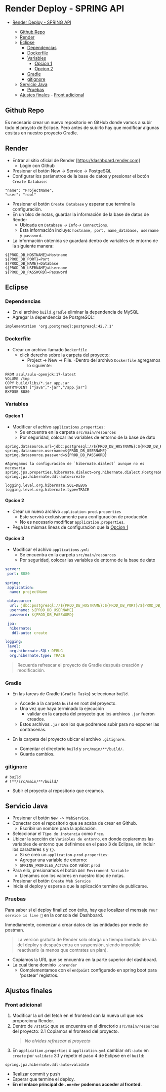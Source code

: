 # Render Deploy - SPRING API

<!--toc:start-->

- [Render Deploy - SPRING API](#render-deploy-spring-api)

  - [Github Repo](#github-repo)
  - [Render](#render)
  - [Eclipse](#eclipse)
    - [Dependencias](#dependencias)
    - [Dockerfile](#dockerfile)
    - [Variables](#variables)
      - [Opcion 1](#opcion-1)
      - [Opcion 2](#opcion-2)
    - [Gradle](#gradle)
    - [gitignore](#gitignore)
  - [Servicio Java](#servicio-java)
    - [Pruebas](#pruebas)
  - [Ajustes finales](#ajustes-finales) - [Front adicional](#front-adicional)

  <!--toc:end-->

## Github Repo

Es necesario crear un nuevo repositorio en GitHub donde vamos a subir todo el proycto de Eclipse.
Pero antes de subirlo hay que modificar algunas cositas en nuestro proyecto Gradle.

## Render

- Entrar al sitio oficial de Render [https://dashboard.render.com]
  - Login con Github
- Presionar el botón New -> Service -> PostgeSQL
- Configurar los parámetros de la base de datos y presionar el botón `Create Database`:

```properties
"name": "ProjectName",
"user": "root"
```

- Presionar el botón `Create Database` y esperar que termine la configuración.
- En un bloc de notas, guardar la información de la base de datos de Render
  - Ubicada en `Database` -> `Info`-> `Connections`.
  - Esta información incluye: `hostname, port, name_database, username` y `password`.
- La información obtenida se guardará dentro de variables de entorno de la siguiente manera:

```properties
${PROD_DB_HOSTNAME}=Hostname
${PROD_DB_PORT}=Port
${PROD_DB_NAME}=Database
${PROD_DB_USERNAME}=Username
${PROD_DB_PASSWORD}=Password
```

## Eclipse

### Dependencias

- En el archivo `build.gradle` eliminar la dependencia de MySQL
- Agregar la dependencia de PostgreSQL:

```*.properties
implementation 'org.postgresql:postgresql:42.7.1'
```

### Dockerfile

- Crear un archivo llamado `Dockerfile`
  - click derecho sobre la carpeta del proyecto:
    - Project -> New -> File.
      -Dentro del archivo `Dockerfile` agregamos lo siguiente:

```docker
FROM azul/zulu-openjdk:17-latest
VOLUME /tmp
COPY build/libs/*.jar app.jar
ENTRYPOINT ["java","-jar","/app.jar"]
EXPOSE 8080
```

### Variables

#### Opcion 1

- Modificar el achivo `applications.properties`:
  - Se encuentra en la carpeta `src/main/resources`
  - Por seguridad, colocar las variables de entorno de la base de dato

```properties
spring.datasource.url=jdbc:postgresql://${PROD_DB_HOSTNAME}:${PROD_DB_PORT}/${PROD_DB_NAME}
spring.datasource.username=${PROD_DB_USERNAME}
spring.datasource.password=${PROD_DB_PASSWORD}

#Agregamos la configuración de `hibernate.dialect` aunque no es necesaria
spring.jpa.properties.hibernate.dialect=org.hibernate.dialect.PostgreSQLDialect
spring.jpa.hibernate.ddl-auto=create

logging.level.org.hibernate.SQL=DEBUG
logging.level.org.hibernate.type=TRACE
```

#### Opcion 2

- Crear un nuevo archivo `application-prod.properties`
  - Este servirá exclusivamente para configuración de producción.
  - No es necesario modificar `application.properties`.
- Pega las mismas lineas de configuracion que la [Opcion 1](#opcion-1)

#### Opcion 3

- Modificar el achivo `applications.yml`:
  - Se encuentra en la carpeta `src/main/resources`
  - Por seguridad, colocar las variables de entorno de la base de dato

```yaml
server:
 port: 8080
 
spring:
 application:
  name: projectName

 datasource:
  url: jdbc:postgresql://${PROD_DB_HOSTNAME}:${PROD_DB_PORT}/${PROD_DB_NAME}
  username: ${PROD_DB_USERNAME}
  password: ${PROD_DB_PASSWORD}

 jpa:
  hibernate:
   ddl-auto: create

logging:
 level:
  org.hibernate.SQL: DEBUG
  org.hibernate.type: TRACE
```

> Recuerda refrescar el proyecto de Gradle después creación y modificación.

### Gradle

- En las tareas de Gradle (`Gradle Tasks`) seleccionar `build`.

  - Accede a la carpeta `build` en root del proyecto.
  - Una vez que haya terminado la ejecución
    - validar en la carpeta del proyecto que los archivos `.jar` fueron creados.
  - Estos archivos `.jar` son los que podremos subir para no exponer las contraseñas.

- En la carpeta del proyecto ubicar el archivo `.gitignore`.
  - Comentar el directorio `build` y `src/main/**/build/`.
  - Guarda cambios.

### gitignore

```properties
# build
# !**/src/main/**/build/
```

- Subir el proyecto al repositorio que creamos.

## Servicio Java

- Presionar el botón `New -> WebService`.
- Conectar con el repositorio que se acaba de crear en Github.
  - Escribir un nombre para la aplicación.
- Seleccionar el `Tipo de instancia` como `Free`.
- Ubicar la sección de `Variables de entorno`, en donde copiaremos las variables de entorno que definimos en el paso 3 de Eclipse, sin incluir los caracteres `$` y `{}`.
  - Si se creó un `application-prod.properties`:
  - Agregar una variable de entorno:
  - `SPRING_PROFILES_ACTIVE` con valor: `prod`
- Para ello, presionamos el botón `Add Enviroment Variable`
  - Llenamos con los valores en nuestro bloc de notas.
- Presionar el botón `Create Web Service`
- Inicia el deploy y espera a que la aplicación termine de publicarse.

### Pruebas

Para saber si el deploy finalizó con éxito, hay que localizar el mensaje `Your service is live 🎉` en la consola del Dashboard.

Inmediamente, comenzar a crear datos de las entidades por medio de postman.

> La versión gratuita de Render solo otorga un tiempo limitado de vida del deploy
> y después entra en suspensión, siendo imposible reactivarlo (a menos que contrates un plan).

- Copiamos la URL que se encuentra en la parte superior del dashboard.
- La cual tiene dominio `.onrender`
  - Complementamos con el `endpoint` configurado en spring boot para 'postear' registros.

## Ajustes finales

### Front adicional

1. Modificar la url del fetch en el frontend con la nueva url que nos proporciona Render.
2. Dentro de `/static` que se encuentra en el directorio `src/main/resources` del proyecto:
   2.1 Copiamos el frontend del proyecto.
   > _No olvides refrescar el proyecto_
3. En `application.properties` o `application.yml` cambiar `ddl-auto` en `create` por `validate`
   3.1 y repetir el paso 4 de Eclipse en el `build`:

```properties
spring.jpa.hibernate.ddl-auto=validate
```

- Realizar commit y push
- Esperar que termine el deploy.
- **En el enlace principal de `.onrder` podemos acceder al fronted.**

